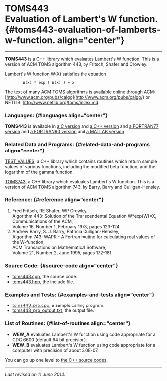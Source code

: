 TOMS443\
Evaluation of Lambert's W function. {#toms443-evaluation-of-lamberts-w-function. align="center"}
===================================

------------------------------------------------------------------------

**TOMS443** is a C++ library which evaluates Lambert's W function. This
is a version of ACM TOMS algorithm 443, by Fritsch, Shafer and Crowley.

Lambert's W function W(X) satisfies the equation

            W(x) * exp ( W(x) ) = x
          

The text of many ACM TOMS algorithms is available online through ACM:
[http://www.acm.org/pubs/calgo](http://www.acm.org/pubs/calgo/) or
NETLIB: <http://www.netlib.org/toms/index.md>.

### Languages: {#languages align="center"}

**TOMS443** is available in [a C
version](../../c_src/toms443/toms443.md) and [a C++
version](../../master/toms443/toms443.md) and [a FORTRAN77
version](../../f77_src/toms443/toms443.md) and [a FORTRAN90
version](../../f_src/toms443/toms443.md) and [a MATLAB
version](../../m_src/toms443/toms443.md).

### Related Data and Programs: {#related-data-and-programs align="center"}

[TEST\_VALUES](../../master/test_values/test_values.md), a C++
library which contains routines which return sample values of various
functions, including the modified beta function, and the logarithm of
the gamma function.

[TOMS743](../../master/toms743/toms743.md), a C++ library which
evaluates Lambert's W function. This is a version of ACM TOMS algorithm
743, by Barry, Barry and Culligan-Hensley.

### Reference: {#reference align="center"}

1.  Fred Fritsch, RE Shafer, WP Crowley,\
    Algorithm 443: Solution of the Transcendental Equation W\*exp(W)=X,\
    Communications of the ACM,\
    Volume 16, Number 1, February 1973, pages 123-124.
2.  Andrew Barry, S. J. Barry, Patricia Culligan-Hensley,\
    Algorithm 743: WAPR - A Fortran routine for calculating real values
    of the W-function,\
    ACM Transactions on Mathematical Software,\
    Volume 21, Number 2, June 1995, pages 172-181.

### Source Code: {#source-code align="center"}

-   [toms443.cpp](toms443.cpp), the source code.
-   [toms443.hpp](toms443.hpp), the include file.

### Examples and Tests: {#examples-and-tests align="center"}

-   [toms443\_prb.cpp](toms443_prb.cpp), a sample calling program.
-   [toms443\_prb\_output.txt](toms443_prb_output.txt), the output file.

### List of Routines: {#list-of-routines align="center"}

-   **WEW\_A** evaluates Lambert's W function using code appropriate for
    a CDC 6600 (default 64 bit precision).
-   **WEW\_B** evaluates Lambert's W function using code appropriate for
    a computer with precision of about 3.0E-07.

You can go up one level to [the C++ source codes](../cpp_src.md).

------------------------------------------------------------------------

*Last revised on 11 June 2014.*
